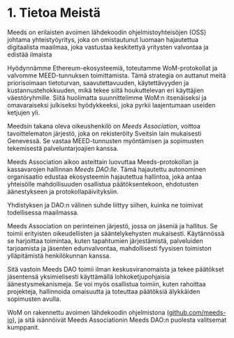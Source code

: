 
# 1. Tietoa Meistä

Meeds on erilaisten avoimen lähdekoodin ohjelmistoyhteisöjen (OSS) johtama yhteistyöyritys, joka on omistautunut luomaan hajautettua digitaalista maailmaa, joka vastustaa keskitettyä yritysten valvontaa ja edistää ilmaista

Hyödynnämme Ethereum-ekosysteemiä, toteutamme WoM-protokollat ​​ja valvomme MEED-tunnuksen toimittamista. Tämä strategia on auttanut meitä priorisoimaan tietoturvan, saavutettavuuden, käytettävyyden ja kustannustehokkuuden, mikä tekee siitä houkuttelevan eri käyttäjien väestöryhmille. Siitä huolimatta suunnittelimme WoM:n itsenäiseksi ja omavaraiseksi julkiseksi hyödykkeeksi, joka pyrkii laajentumaan useiden ketjujen yli.

Meedsin takana oleva oikeushenkilö on _Meeds Association_, voittoa tavoittelematon järjestö, joka on rekisteröity Sveitsin lain mukaisesti Genevessä. Se vastaa MEED-tunnusten myöntämisen ja sopimusten tekemisestä palveluntarjoajien kanssa.

Meeds Association aikoo asteittain luovuttaa Meeds-protokollan ja kassavarojen hallinnan _Meeds DAO:lle_. Tämä hajautettu autonominen organisaatio edustaa ekosysteemin hajautettua hallintoa, joka antaa yhteisölle mahdollisuuden osallistua päätöksentekoon, ehdotusten äänestykseen ja protokollapäivityksiin.

Yhdistyksen ja DAO:n välinen suhde liittyy siihen, kuinka ne toimivat todellisessa maailmassa.

Meeds Association on perinteinen järjestö, jossa on jäseniä ja hallitus. Se toimii erityisten oikeudellisten ja sääntelykehysten mukaisesti. Käytännössä se harjoittaa toimintaa, kuten tapahtumien järjestämistä, palveluiden tarjoamista ja jäsenten edunvalvontaa, mahdollisesti fyysisen toimiston ylläpitämistä henkilökunnan kanssa.

Sitä vastoin Meeds DAO toimii ilman keskusviranomaista ja tekee päätökset jäsentensä yksimielisesti käyttämällä lohkoketjupohjaisia ​​äänestysmekanismeja. Se voi myös osallistua toimiin, kuten rahoittaa projekteja, hallinnoida omaisuutta ja toteuttaa päätöksiä älykkäiden sopimusten avulla.

WoM on rakennettu avoimen lähdekoodin ohjelmistona ([github.com/meeds-io](https://github.com/meeds-io)), ja sitä isännöivät Meeds Associationin Meeds DAO:n puolesta valitsemat kumppanit.

